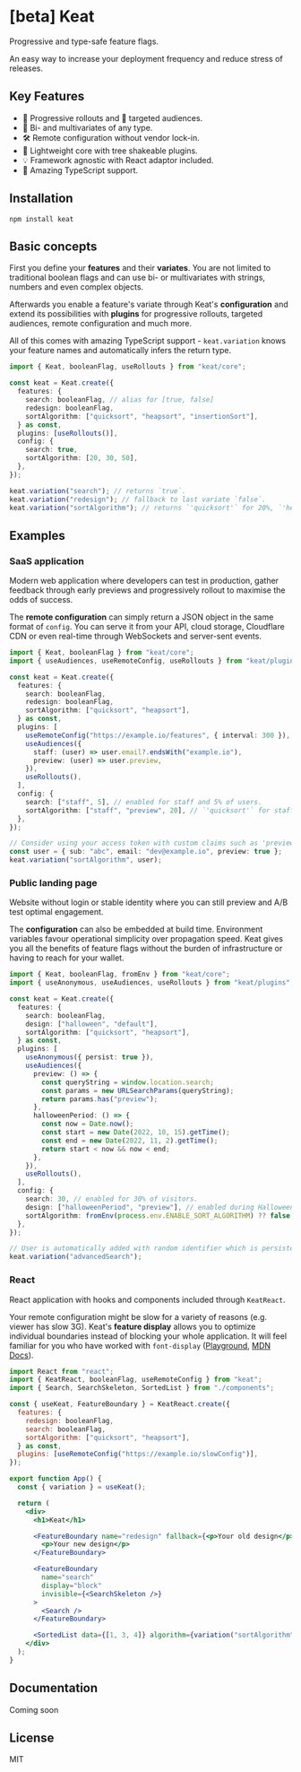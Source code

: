 # [beta] Keat

Progressive and type-safe feature flags.

An easy way to increase your deployment frequency and reduce stress of releases.

## Key Features

- 🚀 Progressive rollouts and 🎯 targeted audiences.
- 🧪 Bi- and multivariates of any type.
- 🛠 Remote configuration without vendor lock-in.
- 🌳 Lightweight core with tree shakeable plugins.
- 💡 Framework agnostic with React adaptor included.
- 💙 Amazing TypeScript support.

## Installation

```
npm install keat
```

## Basic concepts

First you define your **features** and their **variates**. You are not limited to traditional boolean flags and can use bi- or multivariates with strings, numbers and even complex objects.

Afterwards you enable a feature's variate through Keat's **configuration** and extend its possibilities with **plugins** for progressive rollouts, targeted audiences, remote configuration and much more.

All of this comes with amazing TypeScript support - `keat.variation` knows your feature names and automatically infers the return type.

```typescript
import { Keat, booleanFlag, useRollouts } from "keat/core";

const keat = Keat.create({
  features: {
    search: booleanFlag, // alias for [true, false]
    redesign: booleanFlag,
    sortAlgorithm: ["quicksort", "heapsort", "insertionSort"],
  } as const,
  plugins: [useRollouts()],
  config: {
    search: true,
    sortAlgorithm: [20, 30, 50],
  },
});

keat.variation("search"); // returns `true`.
keat.variation("redesign"); // fallback to last variate `false`.
keat.variation("sortAlgorithm"); // returns `'quicksort'` for 20%, `'heapsort'` for 30% and `'insertionSort'` half of the time.
```

## Examples

### SaaS application

Modern web application where developers can test in production, gather feedback through early previews and progressively rollout to maximise the odds of success.

The **remote configuration** can simply return a JSON object in the same format of `config`. You can serve it from your API, cloud storage, Cloudflare CDN or even real-time through WebSockets and server-sent events.

```typescript
import { Keat, booleanFlag } from "keat/core";
import { useAudiences, useRemoteConfig, useRollouts } from "keat/plugins";

const keat = Keat.create({
  features: {
    search: booleanFlag,
    redesign: booleanFlag,
    sortAlgorithm: ["quicksort", "heapsort"],
  } as const,
  plugins: [
    useRemoteConfig("https://example.io/features", { interval: 300 }),
    useAudiences({
      staff: (user) => user.email?.endsWith("example.io"),
      preview: (user) => user.preview,
    }),
    useRollouts(),
  ],
  config: {
    search: ["staff", 5], // enabled for staff and 5% of users.
    sortAlgorithm: ["staff", "preview", 20], // `'quicksort'` for staff, preview and 20% of users - otherwise `'heapsort'`.
  },
});

// Consider using your access token with custom claims such as 'preview'.
const user = { sub: "abc", email: "dev@example.io", preview: true };
keat.variation("sortAlgorithm", user);
```

### Public landing page

Website without login or stable identity where you can still preview and A/B test optimal engagement.

The **configuration** can also be embedded at build time.
Environment variables favour operational simplicity over propagation speed.
Keat gives you all the benefits of feature flags without the burden of infrastructure or having to reach for your wallet.

```typescript
import { Keat, booleanFlag, fromEnv } from "keat/core";
import { useAnonymous, useAudiences, useRollouts } from "keat/plugins";

const keat = Keat.create({
  features: {
    search: booleanFlag,
    design: ["halloween", "default"],
    sortAlgorithm: ["quicksort", "heapsort"],
  } as const,
  plugins: [
    useAnonymous({ persist: true }),
    useAudiences({
      preview: () => {
        const queryString = window.location.search;
        const params = new URLSearchParams(queryString);
        return params.has("preview");
      },
      halloweenPeriod: () => {
        const now = Date.now();
        const start = new Date(2022, 10, 15).getTime();
        const end = new Date(2022, 11, 2).getTime();
        return start < now && now < end;
      },
    }),
    useRollouts(),
  ],
  config: {
    search: 30, // enabled for 30% of visitors.
    design: ["halloweenPeriod", "preview"], // enabled during Halloween and for preview.
    sortAlgorithm: fromEnv(process.env.ENABLE_SORT_ALGORITHM) ?? false,
  },
});

// User is automatically added with random identifier which is persisted across session.
keat.variation("advancedSearch");
```

### React

React application with hooks and components included through `KeatReact`.

Your remote configuration might be slow for a variety of reasons (e.g. viewer has slow 3G).
Keat's **feature display** allows you to optimize individual boundaries instead of blocking your whole application.
It will feel familiar for you who have worked with `font-display` ([Playground](https://font-display.glitch.me/), [MDN Docs](https://developer.mozilla.org/en-US/docs/Web/CSS/@font-face/font-display)).

```jsx
import React from "react";
import { KeatReact, booleanFlag, useRemoteConfig } from "keat";
import { Search, SearchSkeleton, SortedList } from "./components";

const { useKeat, FeatureBoundary } = KeatReact.create({
  features: {
    redesign: booleanFlag,
    search: booleanFlag,
    sortAlgorithm: ["quicksort", "heapsort"],
  } as const,
  plugins: [useRemoteConfig("https://example.io/slowConfig")],
});

export function App() {
  const { variation } = useKeat();

  return (
    <div>
      <h1>Keat</h1>

      <FeatureBoundary name="redesign" fallback={<p>Your old design</p>}>
        <p>Your new design</p>
      </FeatureBoundary>

      <FeatureBoundary
        name="search"
        display="block"
        invisible={<SearchSkeleton />}
      >
        <Search />
      </FeatureBoundary>

      <SortedList data={[1, 3, 4]} algorithm={variation("sortAlgorithm")} />
    </div>
  );
}
```

## Documentation

Coming soon

## License

MIT
